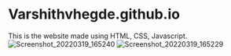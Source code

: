 # Varshithvhegde.github.io
This is the website made using HTML, CSS, Javascript.
![Screenshot_20220319_165240](https://user-images.githubusercontent.com/80502833/159236597-6a723e0d-82a3-4161-9a0e-9f1e2d813e0f.jpg)
![Screenshot_20220319_165229](https://user-images.githubusercontent.com/80502833/159236611-a6fea113-39a0-473a-924a-9c05a342fad5.jpg)
